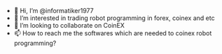 - 👋 Hi, I’m @informatiker1977
- 👀 I’m interested in trading robot programming in forex, coinex and etc
- 💞️ I’m looking to collaborate on CoinEX
- 📫 How to reach me the softwares which are needed to coinex robot programming?

<!---
informatiker1977/informatiker1977 is a ✨ special ✨ repository because its `README.md` (this file) appears on your GitHub profile.
You can click the Preview link to take a look at your changes.
--->
